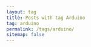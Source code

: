 ```yaml
---
layout: tag
title: Posts with tag Arduino
tag: arduino
permalink: /tags/arduino/
sitemap: false
---
```

